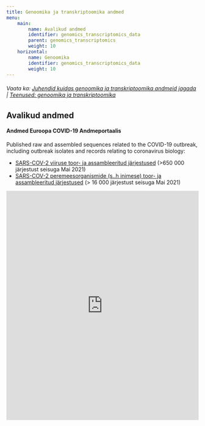 ```yaml
---
title: Genoomika ja transkriptoomika andmed
menu:
    main:
        name: Avalikud andmed
        identifier: genomics_transcriptomics_data
        parent: genomics_transcriptomics
        weight: 10
    horizontal:
        name: Genoomika
        identifier: genomics_transcriptomics_data
        weight: 10
---
```


###### Vaata ka: [Juhendid kuidas genoomika ja transkriptoomika andmeid jagada](../guidelines) | [Teenused: genoomika ja transkriptoomika](../services)

## Avalikud andmed

#### Andmed Euroopa COVID-19 Andmeportaalis

Published raw and assembled sequences related to the COVID-19 outbreak, including outbreak isolates and records relating to coronavirus biology:

* [SARS-COV-2 viiruse toor- ja assambleeritud järjestused](https://www.covid19dataportal.org/sequences?db=embl-covid19) (>650 000 järjestust seisuga Mai 2021)
* [SARS-COV-2 peremeesorganismide (s..h inimese) toor- ja assambleeritud järjestused](https://www.covid19dataportal.org/host-sequences?db=hostSequences) (> 16 000 järjestust seisuga Mai 2021)


<iframe width="100%" height="600" frameborder="0" src="https://observablehq.com/embed/800635af3a9fb963?cell=*&variants=https://data.hyphy.org/web/SARS-CoV-2/COG-UK/estonia.tsv.gz&meta=https://data.hyphy.org/web/SARS-CoV-2/COG-UK/meta-estonia.tsv.gz&title=Estonian&lang=et"></iframe>

